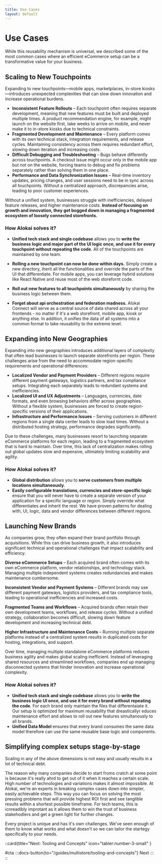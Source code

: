 ```yaml
---
title: Use Cases
layout: default
---
```


# Use Cases

While this reusability mechanism is universal, we described some of the most common cases where an efficient eCommerce setup can be a transformative value for your business.

## Scaling to New Touchpoints

Expanding to new touchpoints—mobile apps, marketplaces, in-store kiosks—introduces unexpected complexities that can slow down innovation and increase operational burdens.

- **Inconsistent Feature Rollouts** – Each touchpoint often requires separate development, meaning that new features must be built and deployed multiple times. A product recommendation engine, for example, might launch on the website first, take weeks to arrive on mobile, and never make it to in-store kiosks due to technical constraints.
- **Fragmented Development and Maintenance** – Every platform comes with its own technical stack, integration requirements, and release cycles. Maintaining consistency across them requires redundant effort, slowing down iteration and increasing costs.
- **Difficult Debugging and Troubleshooting** – Bugs behave differently across touchpoints. A checkout issue might occur only in the mobile app but not on the website, forcing teams to debug and fix problems separately rather than solving them in one place.
- **Performance and Data Synchronization Issues** – Real-time inventory updates, pricing changes, and user sessions need to be in sync across all touchpoints. Without a centralized approach, discrepancies arise, leading to poor customer experiences.

Without a unified system, businesses struggle with inefficiencies, delayed feature releases, and higher maintenance costs. **Instead of focusing on growth and innovation, they get bogged down in managing a fragmented ecosystem of loosely connected storefronts.**

### How Alokai solves it?

- **Unified tech stack and single codebase** allows you to **write the business logic and major part of the UI logic once, and use it for every touchpoint without repeating the code**. All of the touchpoints are maintained by one team.

- **Rolling a new touchpoint can now be done within days.** Simply create a new directory, iherit all the functionalities and override the parts of the UI that differentiate. For mobile apps, you can leverage hybrid solutions like React Native and reuse most of the web storefornt code. 

- **Roll out new features to all touchpoints simultaneously** by sharing the business logic between them.

- **Forget about api orchestration and federation madness.** Alokai Connect will serve as a central source of data shared across all your frontends - no matter if it's a web storefront, mobile app, kiosk or anything else. In addition, it unifies the data of all systems into a common format to take reusability to the extreme level.


## Expanding into New Geographies

Expanding into new geographies introduces additional layers of complexity that often lead businesses to launch separate storefronts per region. These challenges arise from the need to accommodate region-specific requirements and operational differences:

- **Localized Vendor and Payment Providers** – Different regions require different payment gateways, logistics partners, and tax compliance setups. Integrating each separately leads to redundant systems and inefficiencies.
- **Localized UI and UX Adjustments** – Languages, currencies, date formats, and even browsing behaviors differ across geographies. Without a flexible system, businesses are forced to create region-specific versions of their applications.
- **Infrastructure and Performance Issues** – Serving customers in different regions from a single data center leads to slow load times. Without a distributed hosting strategy, performance degrades significantly.

Due to these challenges, many businesses resort to launching separate eCommerce platforms for each region, leading to a fragmented ecosystem that is hard to maintain. Over time, this lack of centralization makes rolling out global updates slow and expensive, ultimately limiting scalability and agility.

### How Alokai solves it?

- **Global distribution** allows you to **serve customers from multiple locations simultaneously**.
- **Easily configurable translations, currencies and store-specific logic** ensure that you will never have to create a separate version of your application for a specific language or region. Simply override what differentiates and inherit the rest. We have proven patterns for dealing with, UI, logic, data and vendor differences between different regions.


## Launching New Brands

As companies grow, they often expand their brand portfolio through acquisitions. While this can drive business growth, it also introduces significant technical and operational challenges that impact scalability and efficiency.

**Diverse eCommerce Setups** – Each acquired brand often comes with its own eCommerce platform, vendor relationships, and technology stack. Managing multiple independent systems creates redundancies and makes maintenance cumbersome.

**Inconsistent Vendor and Payment Systems** – Different brands may use different payment gateways, logistics providers, and tax compliance tools, leading to operational inefficiencies and increased costs.

**Fragmented Teams and Workflows** – Acquired brands often retain their own development teams, workflows, and release cycles. Without a unified strategy, collaboration becomes difficult, slowing down feature development and increasing technical debt.

**Higher Infrastructure and Maintenance Costs** – Running multiple separate platforms instead of a centralized system results in duplicated costs for hosting, integrations, and support.

Over time, managing multiple standalone eCommerce platforms reduces business agility and makes global scaling inefficient. Instead of leveraging shared resources and streamlined workflows, companies end up managing disconnected systems that hinder innovation and increase operational complexity.

### How Alokai solves it?

- **Unified tech stack and single codebase** allows you to **write the business logic UI once, and use it for every brand without repeating the code**. For each brand only maintain the files that differentaiate it. Our setup is optimized for maximum reusability that dreasticallyr educes maintenance effort and allows to roll out new features simultanously to all brands.
- **Unified Data Model** ensures that every brand consumes the same data model therefore can use the same reusable base logic and components.


## Simplifying complex setups stage-by-stage

Scaling in any of the above dimensions is not easy and usually results in a lot of technical debt.

The reason why many companies decide to start froms cratch at some point is because it's really ahrd to get out of it when it reaches a certain scale. High number of technologies and variations makes it almost impossible.
At Alokai, we're an experts in breaking complex cases down into simpler, easily achievable steps. This way you can focus on solving the most pressing problems that will provide highest ROI first and see tanglible results within a shortest possible timeframe. For tech teams, this is icnreadibly improtant as it allows them to win the trust of business stakehodlers and get a green light for further changes.

Every project is unique and has it's own challenges. We've seen enough of them to know what works and what doesn't so we can tailor the startegy specifically to your needs.

::card{title="Next: Tooling and Concepts" icon="tabler:number-3-small" }

#cta
:::docs-button{to="/guides/multistore/tooling-and-concepts"}
Next
:::
::
